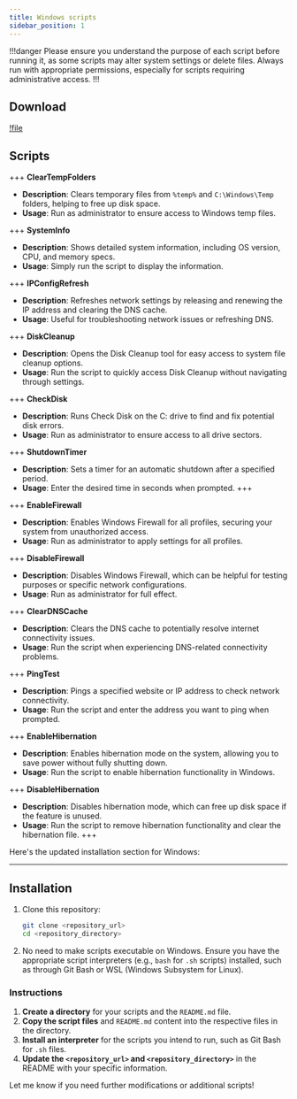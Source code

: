 ```yaml
---
title: Windows scripts
sidebar_position: 1
---
```


!!!danger
Please ensure you understand the purpose of each script before running it, as some scripts may alter system settings or delete files. Always run with appropriate permissions, especially for scripts requiring administrative access.
!!!

## Download

[!file](https://github.com/devvyyxyz/windows-scripts/archive/refs/heads/main.zip)

## Scripts

+++ **ClearTempFolders**
   - **Description**: Clears temporary files from `%temp%` and `C:\Windows\Temp` folders, helping to free up disk space.
   - **Usage**: Run as administrator to ensure access to Windows temp files.

+++ **SystemInfo**
   - **Description**: Shows detailed system information, including OS version, CPU, and memory specs.
   - **Usage**: Simply run the script to display the information.

+++ **IPConfigRefresh**
   - **Description**: Refreshes network settings by releasing and renewing the IP address and clearing the DNS cache.
   - **Usage**: Useful for troubleshooting network issues or refreshing DNS.

+++ **DiskCleanup**
   - **Description**: Opens the Disk Cleanup tool for easy access to system file cleanup options.
   - **Usage**: Run the script to quickly access Disk Cleanup without navigating through settings.

+++ **CheckDisk**
   - **Description**: Runs Check Disk on the C: drive to find and fix potential disk errors.
   - **Usage**: Run as administrator to ensure access to all drive sectors.

+++ **ShutdownTimer**
   - **Description**: Sets a timer for an automatic shutdown after a specified period.
   - **Usage**: Enter the desired time in seconds when prompted.
+++

+++ **EnableFirewall**
   - **Description**: Enables Windows Firewall for all profiles, securing your system from unauthorized access.
   - **Usage**: Run as administrator to apply settings for all profiles.

+++ **DisableFirewall**
   - **Description**: Disables Windows Firewall, which can be helpful for testing purposes or specific network configurations.
   - **Usage**: Run as administrator for full effect.

+++ **ClearDNSCache**
   - **Description**: Clears the DNS cache to potentially resolve internet connectivity issues.
   - **Usage**: Run the script when experiencing DNS-related connectivity problems.

+++ **PingTest**
  - **Description**: Pings a specified website or IP address to check network connectivity.
  - **Usage**: Run the script and enter the address you want to ping when prompted.

+++ **EnableHibernation**
  - **Description**: Enables hibernation mode on the system, allowing you to save power without fully shutting down.
  - **Usage**: Run the script to enable hibernation functionality in Windows.

+++ **DisableHibernation**
   - **Description**: Disables hibernation mode, which can free up disk space if the feature is unused.
   - **Usage**: Run the script to remove hibernation functionality and clear the hibernation file.
+++

Here's the updated installation section for Windows:

---

## Installation
1. Clone this repository:
   ```bash
   git clone <repository_url>
   cd <repository_directory>
   ```

2. No need to make scripts executable on Windows. Ensure you have the appropriate script interpreters (e.g., `bash` for `.sh` scripts) installed, such as through Git Bash or WSL (Windows Subsystem for Linux).

### Instructions

1. **Create a directory** for your scripts and the `README.md` file.
2. **Copy the script files** and `README.md` content into the respective files in the directory.
3. **Install an interpreter** for the scripts you intend to run, such as Git Bash for `.sh` files.
4. **Update the `<repository_url>` and `<repository_directory>`** in the README with your specific information.

Let me know if you need further modifications or additional scripts!